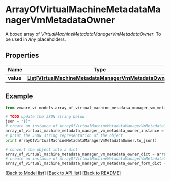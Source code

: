 # ArrayOfVirtualMachineMetadataManagerVmMetadataOwner

A boxed array of *VirtualMachineMetadataManagerVmMetadataOwner*. To be used in *Any* placeholders. 

## Properties
Name | Type | Description | Notes
------------ | ------------- | ------------- | -------------
**value** | [**List[VirtualMachineMetadataManagerVmMetadataOwner]**](VirtualMachineMetadataManagerVmMetadataOwner.md) |  | 

## Example

```python
from vmware_vi.models.array_of_virtual_machine_metadata_manager_vm_metadata_owner import ArrayOfVirtualMachineMetadataManagerVmMetadataOwner

# TODO update the JSON string below
json = "{}"
# create an instance of ArrayOfVirtualMachineMetadataManagerVmMetadataOwner from a JSON string
array_of_virtual_machine_metadata_manager_vm_metadata_owner_instance = ArrayOfVirtualMachineMetadataManagerVmMetadataOwner.from_json(json)
# print the JSON string representation of the object
print ArrayOfVirtualMachineMetadataManagerVmMetadataOwner.to_json()

# convert the object into a dict
array_of_virtual_machine_metadata_manager_vm_metadata_owner_dict = array_of_virtual_machine_metadata_manager_vm_metadata_owner_instance.to_dict()
# create an instance of ArrayOfVirtualMachineMetadataManagerVmMetadataOwner from a dict
array_of_virtual_machine_metadata_manager_vm_metadata_owner_form_dict = array_of_virtual_machine_metadata_manager_vm_metadata_owner.from_dict(array_of_virtual_machine_metadata_manager_vm_metadata_owner_dict)
```
[[Back to Model list]](../README.md#documentation-for-models) [[Back to API list]](../README.md#documentation-for-api-endpoints) [[Back to README]](../README.md)


